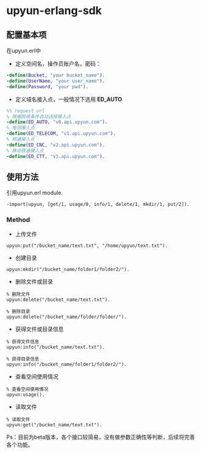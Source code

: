 upyun-erlang-sdk
================

配置基本项
---

在upyun.erl中

* 定义空间名，操作员账户名，密码：

```erlang
-define(Bucket, "your bucket_name").
-define(UserName, "your user_name").
-define(Password, "your pwd").

```

* 定义域名接入点，一般情况下选用 __ED_AUTO__

``` erlang
%% request url
% 根据网络条件自动选择接入点
-define(ED_AUTO, "v0.api.upyun.com").
% 电信接入点
-define(ED_TELECOM, "v1.api.upyun.com").
% 网通接入点
-define(ED_CNC, "v2.api.upyun.com").
% 移动铁通接入点
-define(ED_CTT, "v3.api.upyun.com").
```


使用方法
---

引用upyun.erl module.

```
-import(upyun, [get/1, usage/0, info/1, delete/1, mkdir/1, put/2]).
```

### Method

* 上传文件

```
upyun:put("/bucket_name/text.txt", "/home/upyun/text.txt").
```

* 创建目录

```
upyun:mkdir("/bucket_name/folder1/folder2/").
```

* 删除文件或目录


```
% 删除文件
upyun:delete("/bucket_name/text.txt").

% 删除目录
upyun:delete("/bucket_name/folder/folder/").
```

* 获得文件或目录信息

```
% 获得文件信息
upyun:info("/bucket_name/text.txt").

% 获得目录信息
upyun:info("/bucket_name/folder1/folder2/").
```

* 查看空间使用情况

```
% 查看空间使用情况
upyun:usage().
```

* 读取文件

```
% 读取文件
upyun:get("/bucket_name/text.txt").
```


Ps：目前为beta版本，各个接口较简易，没有做参数正确性等判断，后续将完善各个功能。
